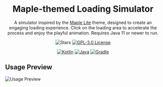 <!--suppress HtmlDeprecatedAttribute -->
<h1 align="center">
  <b>Maple-themed Loading Simulator</b>
</h1>

<p align="center">
  A simulator inspired by the <a href="https://maple.software/">Maple Lite</a> theme, designed to create an engaging loading experience. Click on the loading area to accelerate the process and enjoy the playful animation. Requires Java 11 or newer to run.
</p>

<p align="center">
  <a><img src="https://img.shields.io/github/stars/SpoilerRules/loading-simulator?style=for-the-badge&color=darkslategray" alt="Stars"></a>
  <a href="LICENSE"><img src="https://img.shields.io/badge/license-GPL--3.0-blue.svg?style=for-the-badge&color=gold" alt="GPL-3.0 License"></a>
</p>

<p align="center">
  <a href="https://kotlinlang.org/"><img src="https://img.shields.io/badge/Kotlin-1.9.24-blue.svg?style=flat-square&logo=kotlin&color=blue" alt="Kotlin"></a>
  <a href="https://www.oracle.com/java/technologies/javase-downloads.html"><img src="https://img.shields.io/badge/Java-11-blue.svg?style=flat-square&logo=java&logoColor=white&color=blue" alt="Java"></a>
  <a href="https://gradle.org/"><img src="https://img.shields.io/badge/Gradle-8.7-blue.svg?style=flat-square&logo=gradle&logoColor=white&color=blue" alt="Gradle"></a>
</p>

## Usage Preview
<img src="https://i.imgur.com/hpAuERy.gif" alt="Usage Preview">